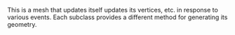 This is a mesh that updates itself updates its vertices, etc. in response to various events.  Each subclass provides a different method for generating its geometry.